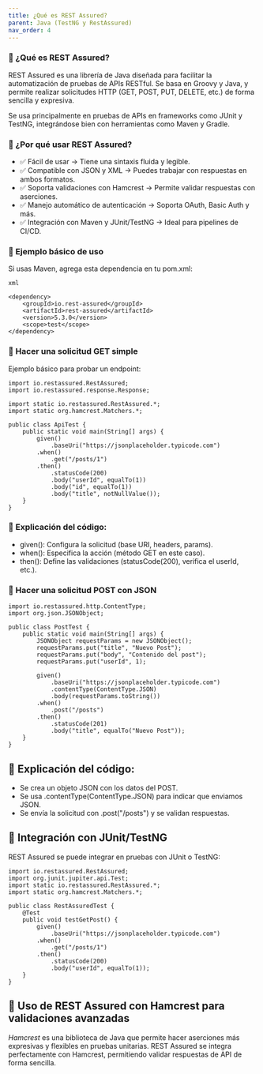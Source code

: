 ```yaml
---
title: ¿Qué es REST Assured?
parent: Java (TestNG y RestAssured)
nav_order: 4
---
```


### **🔹 ¿Qué es REST Assured?**
REST Assured es una librería de Java diseñada para facilitar la automatización de pruebas de APIs RESTful. Se basa en Groovy y Java, y permite realizar solicitudes HTTP (GET, POST, PUT, DELETE, etc.) de forma sencilla y expresiva.

Se usa principalmente en pruebas de APIs en frameworks como JUnit y TestNG, integrándose bien con herramientas como Maven y Gradle.


### **🔹 ¿Por qué usar REST Assured?**

- ✅ Fácil de usar → Tiene una sintaxis fluida y legible.
- ✅ Compatible con JSON y XML → Puedes trabajar con respuestas en ambos formatos.
- ✅ Soporta validaciones con Hamcrest → Permite validar respuestas con aserciones.
- ✅ Manejo automático de autenticación → Soporta OAuth, Basic Auth y más.
- ✅ Integración con Maven y JUnit/TestNG → Ideal para pipelines de CI/CD.



### **🔹 Ejemplo básico de uso** 

Si usas Maven, agrega esta dependencia en tu pom.xml:


```
xml

<dependency>
    <groupId>io.rest-assured</groupId>
    <artifactId>rest-assured</artifactId>
    <version>5.3.0</version>
    <scope>test</scope>
</dependency>
```



### **🔹 Hacer una solicitud GET simple** 

Ejemplo básico para probar un endpoint:

````
import io.restassured.RestAssured;
import io.restassured.response.Response;

import static io.restassured.RestAssured.*;
import static org.hamcrest.Matchers.*;

public class ApiTest {
    public static void main(String[] args) {
        given()
            .baseUri("https://jsonplaceholder.typicode.com")
        .when()
            .get("/posts/1")
        .then()
            .statusCode(200)
            .body("userId", equalTo(1))
            .body("id", equalTo(1))
            .body("title", notNullValue());
    }
}
````

### **🔹 Explicación del código:** 

- given(): Configura la solicitud (base URI, headers, params).
- when(): Especifica la acción (método GET en este caso).
- then(): Define las validaciones (statusCode(200), verifica el userId, etc.).


### **🔹 Hacer una solicitud POST con JSON** 

```
import io.restassured.http.ContentType;
import org.json.JSONObject;

public class PostTest {
    public static void main(String[] args) {
        JSONObject requestParams = new JSONObject();
        requestParams.put("title", "Nuevo Post");
        requestParams.put("body", "Contenido del post");
        requestParams.put("userId", 1);

        given()
            .baseUri("https://jsonplaceholder.typicode.com")
            .contentType(ContentType.JSON)
            .body(requestParams.toString())
        .when()
            .post("/posts")
        .then()
            .statusCode(201)
            .body("title", equalTo("Nuevo Post"));
    }
}
```

## **🔹 Explicación del código:**

- Se crea un objeto JSON con los datos del POST.
- Se usa .contentType(ContentType.JSON) para indicar que enviamos JSON.
- Se envía la solicitud con .post("/posts") y se validan respuestas.


## **🔹 Integración con JUnit/TestNG**

REST Assured se puede integrar en pruebas con JUnit o TestNG:

````
import io.restassured.RestAssured;
import org.junit.jupiter.api.Test;
import static io.restassured.RestAssured.*;
import static org.hamcrest.Matchers.*;

public class RestAssuredTest {
    @Test
    public void testGetPost() {
        given()
            .baseUri("https://jsonplaceholder.typicode.com")
        .when()
            .get("/posts/1")
        .then()
            .statusCode(200)
            .body("userId", equalTo(1));
    }
}
````

## **🔹 Uso de REST Assured con Hamcrest para validaciones avanzadas**

*Hamcrest* es una biblioteca de Java que permite hacer aserciones más expresivas y flexibles en pruebas unitarias. REST Assured se integra perfectamente con Hamcrest, permitiendo validar respuestas de API de forma sencilla.